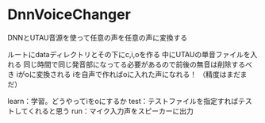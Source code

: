 # DnnVoiceChanger
DNNとUTAU音源を使って任意の声を任意の声に変換する

ルートにdataディレクトリとその下にc,i,oを作る
中にUTAUの単音ファイルを入れる
同じ時間で同じ発音部になってる必要があるので前後の無音は削除するべき
iがoに変換される
iを自声で作ればoに入れた声になれる！
（精度はまだまだ）

learn：学習。どうやってiをoにするか
test：テストファイルを指定すればテストしてくれると思う
run：マイク入力声をスピーカーに出力
